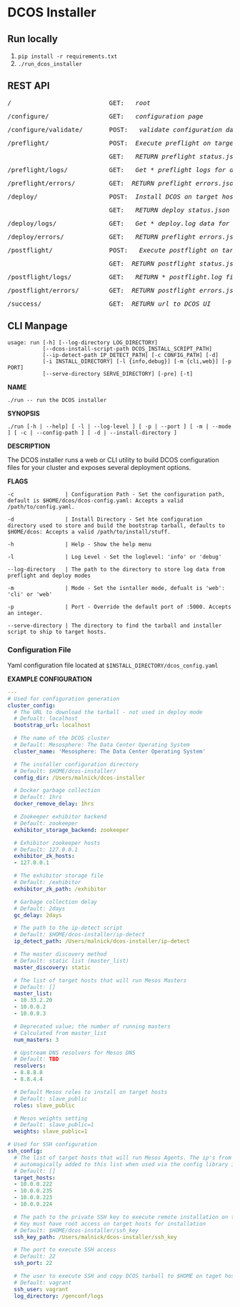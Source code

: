 # DCOS Installer

## Run locally

1. ```pip install -r requirements.txt```
2. ```./run_dcos_installer```

## REST API

<pre>/                          GET: <em>  root</em></pre>

<pre>/configure/                GET: <em>  configuration page</em></pre>

<pre>/configure/validate/       POST: <em>  validate configuration data, return config_errors.json</em></pre>

<pre>/preflight/                POST: <em> Execute preflight on target hosts</em></pre> 
<pre>                           GET: <em>  RETURN preflight_status.json</em></pre>

<pre>/preflight/logs/           GET: <em>  Get *_preflight logs for download</em></pre>

<pre>/preflight/errors/         GET: <em> RETURN preflight_errors.json </em></pre>

<pre>/deploy/                   POST: <em> Install DCOS on target hosts.</em></pre>
<pre>                           GET:  <em> RETURN deploy_status.json</em></pre>

<pre>/deploy/logs/              GET: <em>  Get *_deploy.log data for download</em></pre>

<pre>/deploy/errors/            GET: <em>  RETURN preflight_errors.json</em></pre>

<pre>/postflight/               POST: <em>  Execute postflight on target hosts</em></pre>
<pre>                           GET: <em> RETURN postflight_status.json</em></pre>

<pre>/postflight/logs/          GET: <em>  RETURN *_postflight.log files for download</em></pre>

<pre>/postflight/errors/        GET: <em> RETURN postflight_errors.json</em></pre>

<pre>/success/                  GET: <em> RETURN url to DCOS UI</em></pre>


## CLI Manpage

```pre
usage: run [-h] [--log-directory LOG_DIRECTORY]
           [--dcos-install-script-path DCOS_INSTALL_SCRIPT_PATH]
           [--ip-detect-path IP_DETECT_PATH] [-c CONFIG_PATH] [-d]
           [-i INSTALL_DIRECTORY] [-l {info,debug}] [-m {cli,web}] [-p PORT]
           [--serve-directory SERVE_DIRECTORY] [-pre] [-t]
```

**NAME**

`./run -- run the DCOS installer`

**SYNOPSIS**

`./run [-h | --help] [ -l | --log-level ] [ -p | --port ] [ -m | --mode ] [ -c | --config-path ] [ -d | --install-directory ]` 

**DESCRIPTION**

The DCOS installer runs a web or CLI utility to build DCOS configuration files for your cluster and exposes several deployment options.

**FLAGS**

```pre 
-c                | Configuration Path - Set the configuration path, default is $HOME/dcos/dcos-config.yaml: Accepts a valid /path/to/config.yaml.

-d                | Install Directory - Set hte configuration directory used to store and build the bootstrap tarball, defaults to $HOME/dcos: Accepts a valid /path/to/install/stuff. 

-h                | Help - Show the help menu

-l                | Log Level - Set the loglevel: 'info' or 'debug'

--log-directory   | The path to the directory to store log data from preflight and deploy modes

-m                | Mode - Set the isntaller mode, defualt is 'web': 'cli' or 'web'

-p                | Port - Override the default port of :5000. Accepts an integer.

--serve-directory | The directory to find the tarball and installer script to ship to target hosts.
```

### Configuration File 
Yaml configuration file located at `$INSTALL_DIRECTORY/dcos_config.yaml`

**EXAMPLE CONFIGURATION**

```yaml
---
# Used for configuration generation
cluster_config:
  # The URL to download the tarball - not used in deploy mode
  # Defualt: localhost
  bootstrap_url: localhost

  # The name of the DCOS cluster
  # Default: Mesosphere: The Data Center Operating System
  cluster_name: 'Mesosphere: The Data Center Operating System'

  # The installer configuration directory
  # Default: $HOME/dcos-installer/
  config_dir: /Users/malnick/dcos-installer

  # Docker garbage collection
  # Default: 1hrs
  docker_remove_delay: 1hrs

  # Zookeeper exhibitor backend
  # Default: zookeeper
  exhibitor_storage_backend: zookeeper

  # Exhibitor zookeeper hosts
  # Default: 127.0.0.1
  exhibitor_zk_hosts:
  - 127.0.0.1

  # The exhibitor storage file
  # Default: /exhibitor
  exhibitor_zk_path: /exhibitor

  # Garbage collection delay
  # Default: 2days
  gc_delay: 2days

  # The path to the ip-detect script
  # Default: $HOME/dcos-installer/ip-detect
  ip_detect_path: /Users/malnick/dcos-installer/ip-detect

  # The master discovery method
  # Default: static list (master_list)
  master_discovery: static

  # The list of target hosts that will run Mesos Masters
  # Default: []
  master_list:
  - 10.33.2.20
  - 10.0.0.2
  - 10.0.0.3

  # Deprecated value; the number of running masters
  # Calculated from master_list
  num_masters: 3

  # Upstream DNS resolvers for Mesos DNS
  # Default: TBD
  resolvers:
  - 8.8.8.8
  - 8.8.4.4

  # Default Mesos roles to install on target hosts
  # Default: slave_public
  roles: slave_public

  # Mesos weights setting
  # Default: slave_public=1
  weights: slave_public=1

# Used for SSH configuration
ssh_config:
  # The list of target hosts that will run Mesos Agents. The ip's from master_list are 
  # automagically added to this list when used via the config library in the web installer.
  # Default: []
  target_hosts:
  - 10.0.0.222
  - 10.0.0.235
  - 10.0.0.223
  - 10.0.0.224

  # The path to the private SSH key to execute remote installation on target hosts
  # Key must have root access on target hosts for installation
  # Default: $HOME/dcos-installer/ssh_key
  ssh_key_path: /Users/malnick/dcos-installer/ssh_key

  # The port to execute SSH access
  # Default: 22
  ssh_port: 22

  # The user to execute SSH and copy DCOS tarball to $HOME on taget hosts
  # Default: vagrant
  ssh_user: vagrant
  log_directory: /genconf/logs
```
